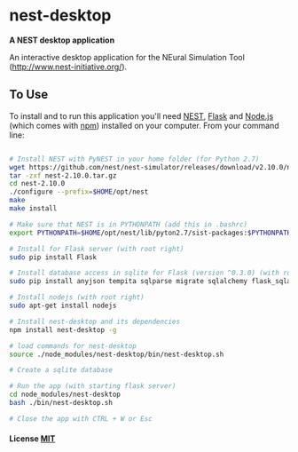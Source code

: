 # nest-desktop

**A NEST desktop application**

An interactive desktop application for the NEural Simulation Tool (http://www.nest-initiative.org/).

## To Use

To install and to run this application you'll need [NEST](http://www.nest-simulator.org/), [Flask](http://flask.pocoo.org) and [Node.js](https://nodejs.org/en/download/) (which comes with [npm](http://npmjs.com)) installed on your computer. From your command line:

```bash (Ubuntu)

# Install NEST with PyNEST in your home folder (for Python 2.7)
wget https://github.com/nest/nest-simulator/releases/download/v2.10.0/nest-2.10.0.tar.gz
tar -zxf nest-2.10.0.tar.gz
cd nest-2.10.0
./configure --prefix=$HOME/opt/nest
make
make install

# Make sure that NEST is in PYTHONPATH (add this in .bashrc)
export PYTHONPATH=$HOME/opt/nest/lib/pyton2.7/sist-packages:$PYTHONPATH

# Install for Flask server (with root right)
sudo pip install Flask

# Install database access in sqlite for Flask (version ^0.3.0) (with root right)
sudo pip install anyjson tempita sqlparse migrate sqlalchemy flask_sqlalchemy

# Install nodejs (with root right)
sudo apt-get install nodejs

# Install nest-desktop and its dependencies
npm install nest-desktop -g

# load commands for nest-desktop
source ./node_modules/nest-desktop/bin/nest-desktop.sh

# Create a sqlite database

# Run the app (with starting flask server)
cd node_modules/nest-desktop
bash ./bin/nest-desktop.sh

# Close the app with CTRL + W or Esc
```

#### License [MIT](LICENSE)
